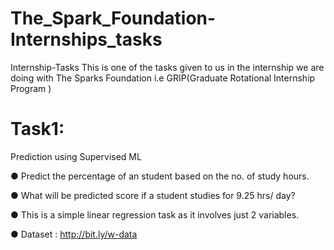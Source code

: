 # The_Spark_Foundation-Internships_tasks
Internship-Tasks This is one of the tasks given to us in the internship we are doing with The Sparks Foundation i.e GRIP(Graduate Rotational Internship Program )

# Task1:
Prediction using Supervised ML

● Predict the percentage of an student based on the no. of study hours.

● What will be predicted score if a student studies for 9.25 hrs/ day?

● This is a simple linear regression task as it involves just 2 variables.

● Dataset : http://bit.ly/w-data

